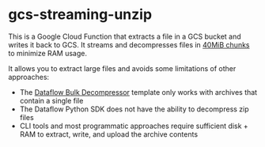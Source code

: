 # gcs-streaming-unzip

This is a Google Cloud Function that extracts a file in a GCS bucket and writes it back to GCS. It streams and decompresses files in [40MiB chunks](https://cloud.google.com/python/docs/reference/storage/latest/google.cloud.storage.fileio.BlobReader#parameters) to minimize RAM usage.

It allows you to extract large files and avoids some limitations of other approaches:
- The [Dataflow Bulk Decompressor](https://cloud.google.com/dataflow/docs/guides/templates/provided/bulk-decompress-cloud-storage) template only works with archives that contain a single file
- The Dataflow Python SDK does not have the ability to decompress zip files
- CLI tools and most programmatic approaches require sufficient disk + RAM to extract, write, and upload the archive contents
